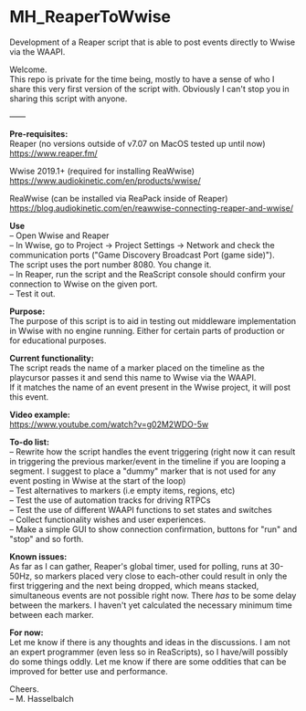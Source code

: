 # MH_ReaperToWwise 
Development of a Reaper script that is able to post events directly to Wwise via the WAAPI.

Welcome. \
This repo is private for the time being, mostly to have a sense of who I share this very first version of the script with. Obviously I can't stop you in sharing this script with anyone.

––––

**Pre-requisites:** 
\
Reaper (no versions outside of v7.07 on MacOS tested up until now) \
  https://www.reaper.fm/

Wwise 2019.1+ (required for installing ReaWwise) \
  https://www.audiokinetic.com/en/products/wwise/
  
ReaWwise (can be installed via ReaPack inside of Reaper) \
  https://blog.audiokinetic.com/en/reawwise-connecting-reaper-and-wwise/


**Use** \
– Open Wwise and Reaper \
– In Wwise, go to Project -> Project Settings -> Network and check the communication ports ("Game Discovery Broadcast Port (game side)"). \
  The script uses the port number 8080. You change it. \
– In Reaper, run the script and the ReaScript console should confirm your connection to Wwise on the given port. \
– Test it out. 

**Purpose:** \
The purpose of this script is to aid in testing out middleware implementation in Wwise with no engine running. Either for certain parts of production or for educational purposes. 

**Current functionality:** \
The script reads the name of a marker placed on the timeline as the playcursor passes it and send this name to Wwise via the WAAPI. \
If it matches the name of an event present in the Wwise project, it will post this event.

**Video example:** \
https://www.youtube.com/watch?v=g02M2WDO-5w 

**To-do list:** \
– Rewrite how the script handles the event triggering (right now it can result in triggering the previous marker/event in the timeline if you are looping a segment. I suggest to place a "dummy" marker that is not used for any event posting in Wwise at the start of the loop) \
– Test alternatives to markers (i.e empty items, regions, etc) \
– Test the use of automation tracks for driving RTPCs \
– Test the use of different WAAPI functions to set states and switches \
– Collect functionality wishes and user experiences. \
– Make a simple GUI to show connection confirmation, buttons for "run" and "stop" and so forth.  


**Known issues:** \
As far as I can gather, Reaper's global timer, used for polling, runs at 30-50Hz, so markers placed very close to each-other could result in only the first triggering and the next being dropped, which means stacked, simultaneous events are not possible right now. There *has* to be some delay between the markers. I haven't yet calculated the necessary minimum time between each marker.

**For now:** \
Let me know if there is any thoughts and ideas in the discussions. 
I am not an expert programmer (even less so in ReaScripts), so I have/will possibly do some things oddly. Let me know if there are some oddities that can be improved for better use and performance. 

Cheers. \
– M. Hasselbalch



